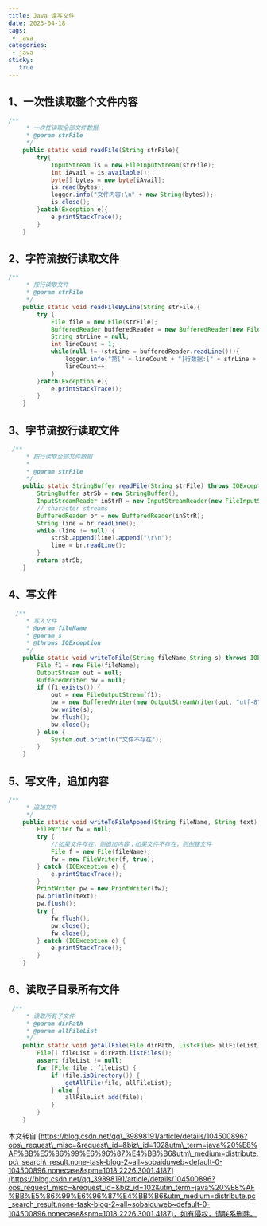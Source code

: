 ```yaml
---
title: Java 读写文件
date: 2023-04-18
tags:
 - java
categories: 
 - java
sticky: 
   true
---
```


## 1、一次性读取整个文件内容

```java
/**
     * 一次性读取全部文件数据
     * @param strFile
     */
    public static void readFile(String strFile){
        try{
            InputStream is = new FileInputStream(strFile);
            int iAvail = is.available();
            byte[] bytes = new byte[iAvail];
            is.read(bytes);
            logger.info("文件内容:\n" + new String(bytes));
            is.close();
        }catch(Exception e){
            e.printStackTrace();
        }
    }
```

2、字符流按行读取文件
----------------------------------------------------------------------------------------------------------------------------------------------------------------------------------------------------------------------------------------------------------------------------------------------------

```java
/**
     * 按行读取文件
     * @param strFile
     */
    public static void readFileByLine(String strFile){
        try {
            File file = new File(strFile);
            BufferedReader bufferedReader = new BufferedReader(new FileReader(file));
            String strLine = null;
            int lineCount = 1;
            while(null != (strLine = bufferedReader.readLine())){
                logger.info("第[" + lineCount + "]行数据:[" + strLine + "]");
                lineCount++;
            }
        }catch(Exception e){
            e.printStackTrace();
        }
    }
```

3、字节流按行读取文件
----------------------------------------------------------------------------------------------------------------------------------------------------------------------------------------------------------------------------------------------------------------------------------------------------

```java
 /**
     * 按行读取全部文件数据
     *
     * @param strFile
     */
    public static StringBuffer readFile(String strFile) throws IOException {
        StringBuffer strSb = new StringBuffer();
        InputStreamReader inStrR = new InputStreamReader(new FileInputStream(strFile), "UTF-8");
        // character streams
        BufferedReader br = new BufferedReader(inStrR);
        String line = br.readLine();
        while (line != null) {
            strSb.append(line).append("\r\n");
            line = br.readLine();
        }
        return strSb;
    }
```

4、写文件
----------------------------------------------------------------------------------------------------------------------------------------------------------------------------------------------------------------------------------------------------------------------------------------------

```java
  /**
     * 写入文件
     * @param fileName
     * @param s
     * @throws IOException
     */
    public static void writeToFile(String fileName,String s) throws IOException {
        File f1 = new File(fileName);
        OutputStream out = null;
        BufferedWriter bw = null;
        if (f1.exists()) {
            out = new FileOutputStream(f1);
            bw = new BufferedWriter(new OutputStreamWriter(out, "utf-8"));
            bw.write(s);
            bw.flush();
            bw.close();
        } else {
            System.out.println("文件不存在");
        }
    }
```

5、写文件，追加内容
---------------------------------------------------------------------------------------------------------------------------------------------------------------------------------------------------------------------------------------------------------------------------------------------------

```java
/**
     * 追加文件
     */
    public static void writeToFileAppend(String fileName, String text) {
        FileWriter fw = null;
        try {
            //如果文件存在，则追加内容；如果文件不存在，则创建文件
            File f = new File(fileName);
            fw = new FileWriter(f, true);
        } catch (IOException e) {
            e.printStackTrace();
        }
        PrintWriter pw = new PrintWriter(fw);
        pw.println(text);
        pw.flush();
        try {
            fw.flush();
            pw.close();
            fw.close();
        } catch (IOException e) {
            e.printStackTrace();
        }
    }
```

6、读取子目录所有文件
----------------------------------------------------------------------------------------------------------------------------------------------------------------------------------------------------------------------------------------------------------------------------------------------------

```java
 /**
     * 读取所有子文件
     * @param dirPath
     * @param allFileList
     */
    public static void getAllFile(File dirPath, List<File> allFileList) {
        File[] fileList = dirPath.listFiles();
        assert fileList != null;
        for (File file : fileList) {
            if (file.isDirectory()) {
                getAllFile(file, allFileList);
            } else {
                allFileList.add(file);
            }
        }
    }
```

 

  

本文转自 [https://blog.csdn.net/qq\_39898191/article/details/104500896?ops\_request\_misc=&request\_id=&biz\_id=102&utm\_term=java%20%E8%AF%BB%E5%86%99%E6%96%87%E4%BB%B6&utm\_medium=distribute.pc\_search\_result.none-task-blog-2~all~sobaiduweb~default-0-104500896.nonecase&spm=1018.2226.3001.4187](https://blog.csdn.net/qq_39898191/article/details/104500896?ops_request_misc=&request_id=&biz_id=102&utm_term=java%20%E8%AF%BB%E5%86%99%E6%96%87%E4%BB%B6&utm_medium=distribute.pc_search_result.none-task-blog-2~all~sobaiduweb~default-0-104500896.nonecase&spm=1018.2226.3001.4187)，如有侵权，请联系删除。